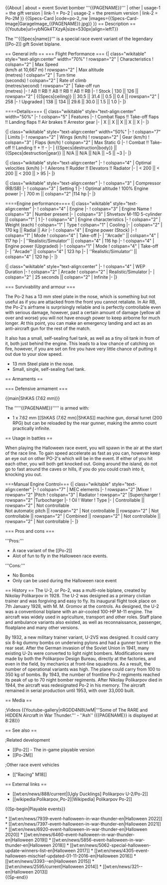 {{About
| about =  event Soviet bomber '''{{PAGENAME}}'''
| other
| usage-1 = the gift version
| link-1 = Po-2
| usage-2 = the premium version
| link-2 = Po-2M
}}
{{Specs-Card
|code=po-2_nw
|images={{Specs-Card-Image|GarageImage_{{PAGENAME}}.jpg}}
}}
== Description ==
{{Youtube|url=ybNGk4TXzyA|size=530px|align=leftT}}  
<!--''In the description, the first part needs to be about the history of and the creation and combat usage of the aircraft, as well as its key features. In the second part, tell the reader about the aircraft in the game. Insert a screenshot of the vehicle. If the novice player does not remember the vehicle by name, he will immediately understand what kind of vehicle it is talking about.''
{{break}}-->
The '''{{Specs|name}}''' is a special race event variant of the legendary [[Po-2]] gift Soviet biplane.

== General info ==
=== Flight Performance ===
{| class="wikitable" style="text-align:center" width="70%"
! rowspan="2" | Characteristics
! colspan="2" | Max Speed<br>(km/h at 10,667 m)
! rowspan="2" | Max altitude<br>(metres)
! colspan="2" | Turn time<br>(seconds)
! colspan="2" | Rate of climb<br>(metres/second)
! rowspan="2" | Take-off run<br>(metres)
|-
! AB !! RB !! AB !! RB !! AB !! RB
|-
! Stock
| 130 || 126 || rowspan="2" | {{Specs|ceiling}} || 30.5 || 31.4 || 0.5 || 0.4 || rowspan="2" | 258
|-
! Upgraded
| 138 || 134 || 29.6 || 30.0 || 1.5 || 1.0
|-
|}

====Details====
{| class="wikitable" style="text-align:center" width="50%"
|-
! colspan="5" | Features
|-
! Combat flaps !! Take-off flaps !! Landing flaps !! Air brakes !! Arrestor gear
|-
| X || X || X || X || X     <!-- ✓ -->
|-
|}

{| class="wikitable" style="text-align:center" width="50%"
|-
! colspan="7" | Limits
|-
! rowspan="2" | Wings (km/h)
! rowspan="2" | Gear (km/h)
! colspan="3" | Flaps (km/h)
! colspan="2" | Max Static G
|-
! Combat !! Take-off !! Landing !! + !! -
|-
| {{Specs|destruction|body}} || {{Specs|destruction|gear}} || N/A || N/A || N/A || ~5 || ~3
|-
|}

{| class="wikitable" style="text-align:center"
|-
! colspan="4" | Optimal velocities (km/h)
|-
! Ailerons !! Rudder !! Elevators !! Radiator
|-
| < 200 || < 200 || < 200 || > 95
|-
|}

{| class="wikitable" style="text-align:center"
|-
! colspan="3" | Compressor (RB/SB)
|-
! colspan="3" | Setting 1
|-
! Optimal altitude
! 100% Engine power
|-
| 700 m || colspan="2" |114 hp 
|-
|}

====Engine performance====
{| class="wikitable" style="text-align:center"
|-
! colspan="4" | Engine
|-
! colspan="3" | Engine Name
! colspan="3" | Number present
|-
| colspan="3" | Shvetsov M-11D 5-cylinder || colspan="1" | 1
|-
! colspan="4" | Engine characteristics
|-
! colspan="2" | Weight (each)
! colspan="1" | Type
! colspan="1" | Cooling
|-
| colspan="2" | 170 kg || Radial || Air
|-
! colspan="4" | Engine power (Stock)
|-
! colspan="1" | Mode
! colspan="4" | Take-off
|-
| ''Arcade'' || colspan="4" | 117 hp 
|-
| ''Realistic/Simulator'' || colspan="4" | 116 hp
|-
! colspan="4" | Engine power (Upgraded)
|-
! colspan="1" | Mode
! colspan="4" | Take-off
|-
| ''Arcade'' || colspan="4" | 123 hp 
|-
| ''Realistic/Simulator'' || colspan="4" | 120 hp
|-
|}

{| class="wikitable" style="text-align:center"
|-
! colspan="4" | WEP Duration
|-
! colspan="2" | Arcade
! colspan="2" | Realistic/Simulator
|-
| colspan="2" | 25 seconds || colspan="2" | Infinite
|-
|}

=== Survivability and armour ===
<!--Examine the survivability of the aircraft. Note how vulnerable the structure is and how secure the pilot is, whether the fuel tanks are armoured. Describe the armour, if there is any, also mention the vulnerability of other critical aircraft systems.-->

The Po-2 has a 13 mm steel plate in the nose, which is something but not useful as if you are attacked from the front you cannot retaliate. In Air RB, the Po-2's airframe is surprisingly reliable and is perfectly controllable even with serious damage, however, past a certain amount of damage (yellow all over and worse) you will not have enough power to keep airborne for much longer. At this point, you can make an emergency landing and act as an anti-aircraft gun for the rest of the match.

It also has a small, self-sealing fuel tank, as well as a tiny oil tank in from of it, both just behind the engine. This leads to a low chance of catching on fire, however, if you are set on fire you have very little chance of putting it out due to your slow speed.

* 13 mm Steel plate in the nose.
* Small, single, self-sealing fuel tank.

== Armaments ==

=== Defensive armament ===
<!--''Defensive armament with turret machine guns or cannons, crewed by gunners. Examine the number of gunners and what belts or drums are better to use. If defensive weaponry is not available remove this subsection.''-->
{{main|ShKAS (7.62 mm)}}

The '''''{{PAGENAME}}''''' is armed with:

* 1 x 7.62 mm [[ShKAS (7.62 mm)|ShKAS]] machine gun, dorsal turret (200 RPG) but can be reloaded by the rear gunner, making the ammo count practically infinite.

== Usage in battles ==
<!-- ''Describe the tactics of playing in the aircraft, the features of using aircraft in a team and advice on tactics. Refrain from creating a "guide" - do not impose a single point of view, but instead, give the reader food for thought. Examine the most dangerous enemies and give recommendations on fighting them. If necessary, note the specifics of the game in different modes (AB, RB, SB).'' -->

When playing the Halloween race event, you will spawn in the air at the start of the race line. To gain speed accelerate as fast as you can, however keep an eye out on other PO-2's which will be in the event. If either of you hit each other, you will both get knocked out. Going around the island, do not go to fast around the caves or hills, if you do you could crash into it, knocking you out. 

===Manual Engine Control===
{| class="wikitable" style="text-align:center"
|-
! colspan="7" | MEC elements
|-
! rowspan="2" |Mixer
! rowspan="2" |Pitch
! colspan="3" | Radiator
! rowspan="2" |Supercharger
! rowspan="2" |Turbocharger
|-
! Oil
! Water
! Type 
|-
| Controllable || rowspan="2" | Not controllable<br>Not automatic pitch || rowspan="2" | Not controllable || rowspan="2" | Not controllable || rowspan="2" | Combined || rowspan="2" | Not controllable || rowspan="2" | Not controllable
|-
|}

=== Pros and cons ===

'''Pros:'''

* A race variant of the [[Po-2]]
* Alot of fun to fly in the Halloween race events.  

'''Cons:'''

* No Bombs
* Only can be used during the Halloween race event

== History ==
The U-2, or Po-2, was a multi-role biplane, created by Nikolay Polikarpov in 1928. The U-2 was designed as a primary civilian trainer and was forgiving and easy to fly. Its inaugural flight took place on 7th January 1928, with M. M. Gromov at the controls. As designed, the U-2 was a conventional biplane with an air-cooled 100-HP M-11 engine. The aircraft was widely used in agriculture, transport and other roles. Staff plane and ambulance variants also existed, as well as reconnaissance, passenger, floatplane and many other versions. 

By 1932, a new military trainer variant, U-2VS was designed. It could carry six 8-kg dummy bombs on underwing pylons and had a gunner turret in the rear seat. After the German invasion of the Soviet Union in 1941, many existing U-2s were converted to light night bombers. Modifications were made by both the Polikarpov Design Bureau, directly at the factories, and even in the field, by mechanics at front-line squadrons. As a result, the number of operational variants was high. The plane could carry from 100 to 350 kg of bombs. By 1943, the number of frontline Po-2 regiments reached its peak of up to 70 night bomber regiments. After Nikolay Polikarpov died in 1944, the aircraft was redesignated Po-2 in his memory. The aircraft remained in serial production until 1953, with over 33,000 built.

== Media ==
<!-- ''Excellent additions to the article would be video guides, screenshots from the game, and photos.'' -->

;Videos
{{Youtube-gallery|nRGDD4N8UwM|'''Some of The RARE and HIDDEN Aircraft in War Thunder.''' - ''Ash'' ({{PAGENAME}} is displayed at 8:28)}}

== See also ==
<!-- ''Links to the articles on the War Thunder Wiki that you think will be useful for the reader, for example:''
* ''reference to the series of the aircraft;''
* ''links to approximate analogues of other nations and research trees.'' -->

;Related development
* [[Po-2]] - The in-game playable version
* [[Po-2M]]

;Other race event vehicles
* [["Racing" M18]]

== External links ==
<!-- ''Paste links to sources and external resources, such as:''
* ''topic on the official game forum;''
* ''other literature.'' -->

* [[wt:en/news/888/current|[Ugly Ducklings] Polikarpov U-2/Po-2]]
* [[wikipedia:Polikarpov_Po-2|[Wikipedia] Polikarpov Po-2]]

{{Sp-begin|Playable events}}
<div align="left">
* [[wt:en/news/7939-event-halloween-in-war-thunder-en|Halloween 2022]]
* [[wt:en/news/7397-event-halloween-in-war-thunder-en|Halloween 2021]]
* [[wt:en/news/6920-event-halloween-in-war-thunder-en|Halloween 2020]]
* [[wt:en/news/6460-event-halloween-in-war-thunder-en|Halloween 2019]]
* [[wt:en/news/5856-event-halloween-in-war-thunder-en|Halloween 2018]]
* [[wt:en/news/5062-special-halloween-update-winners-list-en|Halloween 2017]]
* [[wt:en/news/4305-event-halloween-mischief-updated-01-11-2016-en|Halloween 2016]]
* [[wt:en/news/3393--en|Halloween 2015]]
* [[wt:en/news/2595/current|Halloween 2014]]
* [[wt:en/news/321--en|Halloween 2013]]
</div>
{{Sp-end}}